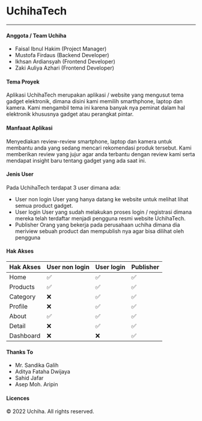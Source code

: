 # **UchihaTech**
-----
#### Anggota / Team Uchiha
- Faisal Ibnul Hakim (Project Manager)
- Mustofa Firdaus (Backend Developer)
- Ikhsan Ardiansyah (Frontend Developer)
- Zaki Auliya Azhari (Frontend Developer)
#### Tema Proyek
Aplikasi UchihaTech merupakan aplikasi / website yang mengusut tema gadget elektronik, dimana disini kami memilih smarthphone, laptop dan kamera. Kami mengambil tema ini karena banyak nya peminat dalam hal elektronik khususnya gadget atau perangkat pintar.
#### Manfaaat Aplikasi
Menyediakan review-review smartphone, laptop dan kamera untuk membantu anda yang sedang mencari rekomendasi produk tersebut. Kami memberikan review yang jujur agar anda terbantu dengan review kami serta mendapat insight baru tentang gadget yang ada saat ini.
#### Jenis User
Pada UchihaTech terdapat 3 user dimana ada:
- User non login
  User yang hanya datang ke website untuk melihat lihat semua product gadget.
- User login
  User yang sudah melakukan proses login / registrasi dimana mereka telah terdaftar menjadi pengguna resmi website UchihaTech.
- Publisher
  Orang yang bekerja pada perusahaan uchiha dimana dia meriview sebuah product dan mempublish nya agar bisa dilihat oleh pengguna

#### Hak Akses
|Hak Akses| User non login | User login | Publisher|
|------| ------ | ------ | ------ |
|Home| ✅ | ✅| ✅|
|Products| ✅| ✅ | ✅|
|Category| ❌| ✅ | ✅|
|Profile|❌| ✅ | ✅|
|About| ✅ | ✅ | ✅|
|Detail| ❌ | ✅ | ✅|
|Dashboard| ❌ |❌| ✅|
#### Thanks To
- Mr. Sandika Galih
- Aditya Fataha Dwijaya
- Sahid Jafar
- Asep Moh. Aripin
#### Licences
© 2022 Uchiha. All rights reserved.
